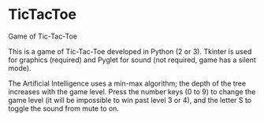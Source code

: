 # TicTacToe
Game of Tic-Tac-Toe

This is a game of Tic-Tac-Toe developed in Python (2 or 3).
Tkinter is used for graphics (required) and Pyglet for sound (not required, game has a silent mode).

The Artificial Intelligence uses a min-max algorithm; the depth of the tree increases with the game level. Press the number keys (0 to 9) to change the game level (it will be impossible to win past level 3 or 4), and the letter S to toggle the sound from mute to on.
